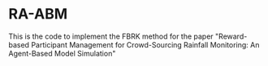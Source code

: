 # RA-ABM
This is the code to implement the FBRK method for the paper "Reward-based Participant Management for Crowd-Sourcing Rainfall Monitoring: An Agent-Based Model Simulation"
